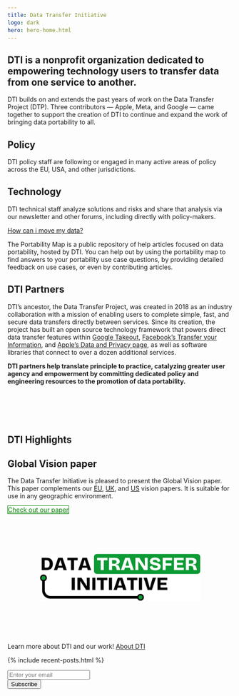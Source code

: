 ```yaml
---
title: Data Transfer Initiative
logo: dark
hero: hero-home.html
---
```


<section class="home-intro-container">
	<h1>
		DTI is a nonprofit organization dedicated to empowering technology users to <span class="emphasis">transfer data</span> from one service to another.
	</h1>
	<div class="home-intro-text">
		<p>
      DTI builds on and extends the past years of work on the Data Transfer Project (DTP). Three contributors &mdash; <span class="emphasis">Apple</span>, <span class="emphasis">Meta</span>, and <span class="emphasis">Google</span> &mdash; came together to support the creation of DTI to continue and expand the work of bringing data portability to all.
		</p>
		<div class="home-intro-subsection">
			<i data-lucide="book-marked" color="var(--logo-green)"></i>
			<h2 class="list-heading">Policy</h2>
			<p style="padding-right: 10px">
				DTI policy staff are following or engaged in many active areas of policy across the EU, USA, and other jurisdictions.
			</p>
			<i data-lucide="laptop" color="var(--logo-green)"></i>
			<h2 class="list-heading">Technology</h2>
			<p>
				DTI technical staff analyze solutions and risks and share that analysis via our newsletter and other forums, including directly with policy-makers.
			</p>
		</div>
	</div>
</section>

<section  class="portmap-section"> 
    <div class="portmap-btn">
              <a style = "width:300px; margin-top: 30px" class="button" href="https://portmap.dtinit.org/">How can i move my data?</a>
    </div>
    <div class="portmap-text">
 <p>
        The Portability Map is a public repository of help articles focused on data portability, hosted by DTI. You can help out by using the portability map to find answers to your portability use case questions, by providing detailed feedback on use cases, or even by contributing articles.			
    </p>
    </div>
</section>

<section class="slanted-background members-container" style="--slanted-bg-color: var(--light-green)">
	<h2>DTI Partners</h2>
	<p>
		DTI’s ancestor, the Data Transfer Project, was created in 2018 as an industry collaboration with a mission of enabling users to complete simple, fast, and secure data transfers directly between services. Since its creation, the project has built an open source technology framework that powers direct data transfer features within <a href="https://takeout.google.com/takeout/transfer/custom/photos" target="_blank" rel="noopener nofollow ">Google Takeout</a>, <a href="http://facebook.com/tyi" target="_blank" rel="noopener nofollow">Facebook’s Transfer your Information</a>, and <a href="https://privacy.apple.com/" target="_blank" rel="noopener nofollow">Apple’s Data and Privacy page</a>, as well as software libraries that connect to over a dozen additional services.
	</p>
	<p >
		<strong>DTI partners help translate principle to practice, catalyzing greater user agency and empowerment by committing dedicated policy and engineering resources to the promotion of data portability.</strong>
	</p>
	<h2 style="margin-top:110px">DTI Highlights</h2>
	<h2>
		<strong>Global Vision paper</strong>
	</h2>
	<p>
	The Data Transfer Initiative is pleased to present the Global Vision paper. This paper complements our <a target="_blank" href="/assets/DTIvisionpaper.pdf">EU</a>, <a target="_blank" href="/assets/DTIvisionpaperUK.pdf">UK</a>, and <a target="_blank" href="/assets/DTIvisionpaperUS.pdf">US</a> vision papers. It is suitable for use in any geographic environment. <br/>
	</p>
    <a style = "background:white;color:green; border:1px solid green; width:300px;   margin:auto;" class="button" target="_blank" href="/assets/DTIvisionpaperGlobal.pdf">Check out our paper</a>

</section>


<figure style="text-align: center;margin-top:90px; margin-bottom:90px" >
	<img src="/images/dtinit_logo_lg.svg" alt="" style="max-width: 100%; width: 361px;" />
</figure>

<p class="home-learn-more" > 
  <span>
		Learn more about DTI and our work!
	</span>
	<a class="button" href="/about">About DTI</a>
</p>

{% include recent-posts.html %}

<section>
    <div id="mc_embed_shell">
      <div id="mc_embed_signup">
        <form action="https://dtinit.us21.list-manage.com/subscribe/post?u=3ba10a090b97c2dc608fd780e&amp;id=1bb7a69318&amp;f_id=0012d8e1f0" method="post" id="mc-embedded-subscribe-form" name="mc-embedded-subscribe-form" class="validate" target="_self" novalidate="">
          <div id="mc_embed_signup_scroll">
            <div class="mc-field-group">
              <input aria-label="Email address" type="email" name="EMAIL" class="text-input required email" id="mce-EMAIL" required="" value="" placeholder="Enter your email" />
            </div>
            <div aria-hidden="true" style="position: absolute; left: -5000px;">
              <input type="text" name="b_3ba10a090b97c2dc608fd780e_1bb7a69318" tabindex="-1" value="" />
            </div>
            <input type="submit" name="subscribe" id="mc-embedded-subscribe" class="button" value="Subscribe" />
          </div>
        </form>
      </div>
    </div>
 </section>


